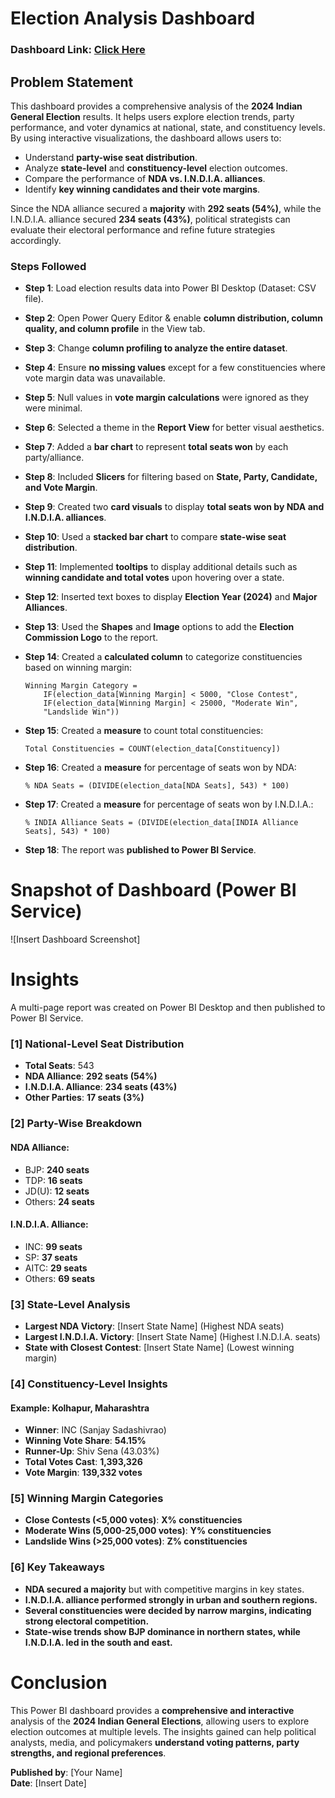 # **Election Analysis Dashboard**

### **Dashboard Link**: [Click Here](https://app.powerbi.com/view?r=eyJrIjoiZDM3NTY0MTgtN2JhZi00NWI2LWI5ZDUtY2JlNDM3OTc3ZjEwIiwidCI6IjFjNmQwOGQ3LTA2NGMtNDdiNC1hODgwLWRlYmZhNjk4YWVlOCJ9&pageName=dbd5ae3babe03628ac74)

## **Problem Statement**

This dashboard provides a comprehensive analysis of the **2024 Indian General Election** results. It helps users explore election trends, party performance, and voter dynamics at national, state, and constituency levels. By using interactive visualizations, the dashboard allows users to:

- Understand **party-wise seat distribution**.
- Analyze **state-level** and **constituency-level** election outcomes.
- Compare the performance of **NDA vs. I.N.D.I.A. alliances**.
- Identify **key winning candidates and their vote margins**.

Since the NDA alliance secured a **majority** with **292 seats (54%)**, while the I.N.D.I.A. alliance secured **234 seats (43%)**, political strategists can evaluate their electoral performance and refine future strategies accordingly.

### **Steps Followed**

- **Step 1**: Load election results data into Power BI Desktop (Dataset: CSV file).
- **Step 2**: Open Power Query Editor & enable **column distribution, column quality, and column profile** in the View tab.
- **Step 3**: Change **column profiling to analyze the entire dataset**.
- **Step 4**: Ensure **no missing values** except for a few constituencies where vote margin data was unavailable.
- **Step 5**: Null values in **vote margin calculations** were ignored as they were minimal.
- **Step 6**: Selected a theme in the **Report View** for better visual aesthetics.
- **Step 7**: Added a **bar chart** to represent **total seats won** by each party/alliance.
- **Step 8**: Included **Slicers** for filtering based on **State, Party, Candidate, and Vote Margin**.
- **Step 9**: Created two **card visuals** to display **total seats won by NDA and I.N.D.I.A. alliances**.
- **Step 10**: Used a **stacked bar chart** to compare **state-wise seat distribution**.
- **Step 11**: Implemented **tooltips** to display additional details such as **winning candidate and total votes** upon hovering over a state.
- **Step 12**: Inserted text boxes to display **Election Year (2024)** and **Major Alliances**.
- **Step 13**: Used the **Shapes** and **Image** options to add the **Election Commission Logo** to the report.
- **Step 14**: Created a **calculated column** to categorize constituencies based on winning margin:

  ```DAX
  Winning Margin Category =
      IF(election_data[Winning Margin] < 5000, "Close Contest",
      IF(election_data[Winning Margin] < 25000, "Moderate Win",
      "Landslide Win"))
  ```

- **Step 15**: Created a **measure** to count total constituencies:
  
  ```DAX
  Total Constituencies = COUNT(election_data[Constituency])
  ```
  
- **Step 16**: Created a **measure** for percentage of seats won by NDA:
  
  ```DAX
  % NDA Seats = (DIVIDE(election_data[NDA Seats], 543) * 100)
  ```
  
- **Step 17**: Created a **measure** for percentage of seats won by I.N.D.I.A.:
  
  ```DAX
  % INDIA Alliance Seats = (DIVIDE(election_data[INDIA Alliance Seats], 543) * 100)
  ```
  
- **Step 18**: The report was **published to Power BI Service**.

# **Snapshot of Dashboard (Power BI Service)**

![Insert Dashboard Screenshot]

# **Insights**

A multi-page report was created on Power BI Desktop and then published to Power BI Service.

### **[1] National-Level Seat Distribution**

- **Total Seats**: 543
- **NDA Alliance**: **292 seats (54%)**
- **I.N.D.I.A. Alliance**: **234 seats (43%)**
- **Other Parties**: **17 seats (3%)**

### **[2] Party-Wise Breakdown**

#### **NDA Alliance**:
- BJP: **240 seats**
- TDP: **16 seats**
- JD(U): **12 seats**
- Others: **24 seats**

#### **I.N.D.I.A. Alliance**:
- INC: **99 seats**
- SP: **37 seats**
- AITC: **29 seats**
- Others: **69 seats**

### **[3] State-Level Analysis**

- **Largest NDA Victory**: [Insert State Name] (Highest NDA seats)
- **Largest I.N.D.I.A. Victory**: [Insert State Name] (Highest I.N.D.I.A. seats)
- **State with Closest Contest**: [Insert State Name] (Lowest winning margin)

### **[4] Constituency-Level Insights**

#### **Example: Kolhapur, Maharashtra**
- **Winner**: INC (Sanjay Sadashivrao)
- **Winning Vote Share**: **54.15%**
- **Runner-Up**: Shiv Sena (43.03%)
- **Total Votes Cast**: **1,393,326**
- **Vote Margin**: **139,332 votes**

### **[5] Winning Margin Categories**

- **Close Contests (<5,000 votes)**: **X% constituencies**
- **Moderate Wins (5,000-25,000 votes)**: **Y% constituencies**
- **Landslide Wins (>25,000 votes)**: **Z% constituencies**

### **[6] Key Takeaways**

- **NDA secured a majority** but with competitive margins in key states.
- **I.N.D.I.A. alliance performed strongly in urban and southern regions.**
- **Several constituencies were decided by narrow margins, indicating strong electoral competition.**
- **State-wise trends show BJP dominance in northern states, while I.N.D.I.A. led in the south and east.**

# **Conclusion**

This Power BI dashboard provides a **comprehensive and interactive** analysis of the **2024 Indian General Elections**, allowing users to explore election outcomes at multiple levels. The insights gained can help political analysts, media, and policymakers **understand voting patterns, party strengths, and regional preferences**.

**Published by**: [Your Name]  
**Date**: [Insert Date]

